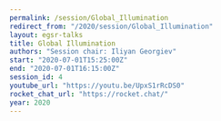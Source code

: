 ```yaml
---
permalink: /session/Global_Illumination
redirect_from: "/2020/session/Global_Illumination"
layout: egsr-talks
title: Global Illumination
authors: "Session chair: Iliyan Georgiev"
start: "2020-07-01T15:25:00Z"
end: "2020-07-01T16:15:00Z"
session_id: 4
youtube_url: "https://youtu.be/UpxS1rRcDS0"
rocket_chat_url: "https://rocket.chat/"
year: 2020
---
```

